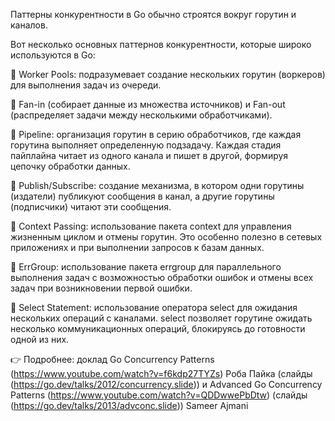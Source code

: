 
Паттерны конкурентности в Go обычно строятся вокруг горутин и каналов. 

Вот несколько основных паттернов конкурентности, которые широко используются в Go:

🔸 Worker Pools: подразумевает создание нескольких горутин (воркеров) для выполнения задач из очереди. 

🔸 Fan-in (собирает данные из множества источников) и Fan-out (распределяет задачи между несколькими обработчиками).

🔸 Pipeline: организация горутин в серию обработчиков, где каждая горутина выполняет определенную подзадачу. Каждая стадия пайплайна читает из одного канала и пишет в другой, формируя цепочку обработки данных.

🔸 Publish/Subscribe: создание механизма, в котором одни горутины (издатели) публикуют сообщения в канал, а другие горутины (подписчики) читают эти сообщения.

🔸 Context Passing: использование пакета context для управления жизненным циклом и отмены горутин. Это особенно полезно в сетевых приложениях и при выполнении запросов к базам данных.

🔸 ErrGroup: использование пакета errgroup для параллельного выполнения задач с возможностью обработки ошибок и отмены всех задач при возникновении первой ошибки.

🔸 Select Statement: использование оператора select для ожидания нескольких операций с каналами. select позволяет горутине ожидать несколько коммуникационных операций, блокируясь до готовности одной из них.

👉 Подробнее: доклад Go Concurrency Patterns (https://www.youtube.com/watch?v=f6kdp27TYZs) Роба Пайка (слайды (https://go.dev/talks/2012/concurrency.slide)) и Advanced Go Concurrency Patterns (https://www.youtube.com/watch?v=QDDwwePbDtw) (слайды (https://go.dev/talks/2013/advconc.slide)) Sameer Ajmani